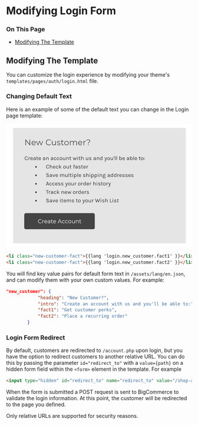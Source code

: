 # Modifying Login Form
<div class="otp" id="no-index">

### On This Page
- [Modifying The Template](#modifying-the-template)
</div>

## Modifying The Template
You can customize the login experience by modifying your theme's `templates/pages/auth/login.html` file.

### Changing Default Text
Here is an example of some of the default text you can change in the Login page template:

![#### New Customer Facts](/../../../assets/images/new_customer.png "### New Customer Facts")

```html
<li class="new-customer-fact">{{lang 'login.new_customer.fact1' }}</li>
<li class="new-customer-fact">{{lang 'login.new_customer.fact2' }}</li>
```
You will find key value pairs for default form text in `/assets/lang/en.json`, and can modify them with your own custom values. For example:

```json
"new_customer": {
            "heading": "New Customer?",
            "intro": "Create an account with us and you'll be able to:",
            "fact1": "Get customer perks",
            "fact2": "Place a recurring order"
        }
```

### Login Form Redirect
By default, customers are redirected to `/account.php` upon login, but you have the option to redirect customers to another relative URL. You can do this by passing the parameter `id="redirect_to"` with a `value={path}` on a hidden form field within the `<form>` element in the template. For example

```html
<input type="hidden" id="redirect_to" name="redirect_to" value="/shop-all">
```
When the form is submitted a POST request is sent to BigCommerce to validate the login information. At this point, the customer will be redirected to the page you defined.

Only relative URLs are supported for security reasons.